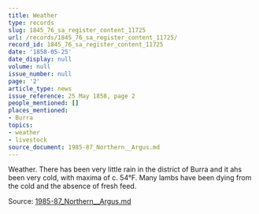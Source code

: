 ```yaml
---
title: Weather
type: records
slug: 1845_76_sa_register_content_11725
url: /records/1845_76_sa_register_content_11725/
record_id: 1845_76_sa_register_content_11725
date: '1858-05-25'
date_display: null
volume: null
issue_number: null
page: '2'
article_type: news
issue_reference: 25 May 1858, page 2
people_mentioned: []
places_mentioned:
- Burra
topics:
- weather
- livestock
source_document: 1985-87_Northern__Argus.md
---
```


Weather.  There has been very little rain in the district of Burra and it ahs been very cold, with maxima of c. 54°F.  Many lambs have been dying from the cold and the absence of fresh feed.


Source: [1985-87_Northern__Argus.md](/downloads/markdown/1985-87_Northern__Argus.md)
